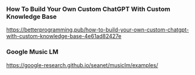 
### How To Build Your Own Custom ChatGPT With Custom Knowledge Base
https://betterprogramming.pub/how-to-build-your-own-custom-chatgpt-with-custom-knowledge-base-4e61ad82427e

### Google Music LM
https://google-research.github.io/seanet/musiclm/examples/

